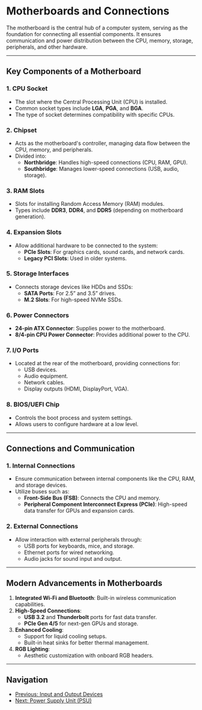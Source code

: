 # Motherboards and Connections

The motherboard is the central hub of a computer system, serving as the foundation for connecting all essential components. It ensures communication and power distribution between the CPU, memory, storage, peripherals, and other hardware.

---

## **Key Components of a Motherboard**

### 1. **CPU Socket**
- The slot where the Central Processing Unit (CPU) is installed.
- Common socket types include **LGA**, **PGA**, and **BGA**.
- The type of socket determines compatibility with specific CPUs.

### 2. **Chipset**
- Acts as the motherboard's controller, managing data flow between the CPU, memory, and peripherals.
- Divided into:
  - **Northbridge**: Handles high-speed connections (CPU, RAM, GPU).
  - **Southbridge**: Manages lower-speed connections (USB, audio, storage).

### 3. **RAM Slots**
- Slots for installing Random Access Memory (RAM) modules.
- Types include **DDR3**, **DDR4**, and **DDR5** (depending on motherboard generation).

### 4. **Expansion Slots**
- Allow additional hardware to be connected to the system:
  - **PCIe Slots**: For graphics cards, sound cards, and network cards.
  - **Legacy PCI Slots**: Used in older systems.

### 5. **Storage Interfaces**
- Connects storage devices like HDDs and SSDs:
  - **SATA Ports**: For 2.5” and 3.5” drives.
  - **M.2 Slots**: For high-speed NVMe SSDs.

### 6. **Power Connectors**
- **24-pin ATX Connector**: Supplies power to the motherboard.
- **8/4-pin CPU Power Connector**: Provides additional power to the CPU.

### 7. **I/O Ports**
- Located at the rear of the motherboard, providing connections for:
  - USB devices.
  - Audio equipment.
  - Network cables.
  - Display outputs (HDMI, DisplayPort, VGA).

### 8. **BIOS/UEFI Chip**
- Controls the boot process and system settings.
- Allows users to configure hardware at a low level.

---

## **Connections and Communication**

### 1. **Internal Connections**
- Ensure communication between internal components like the CPU, RAM, and storage devices.
- Utilize buses such as:
  - **Front-Side Bus (FSB)**: Connects the CPU and memory.
  - **Peripheral Component Interconnect Express (PCIe)**: High-speed data transfer for GPUs and expansion cards.

### 2. **External Connections**
- Allow interaction with external peripherals through:
  - USB ports for keyboards, mice, and storage.
  - Ethernet ports for wired networking.
  - Audio jacks for sound input and output.

---

## **Modern Advancements in Motherboards**

1. **Integrated Wi-Fi and Bluetooth**: Built-in wireless communication capabilities.
2. **High-Speed Connections**:
   - **USB 3.2** and **Thunderbolt** ports for fast data transfer.
   - **PCIe Gen 4/5** for next-gen GPUs and storage.
3. **Enhanced Cooling**:
   - Support for liquid cooling setups.
   - Built-in heat sinks for better thermal management.
4. **RGB Lighting**:
   - Aesthetic customization with onboard RGB headers.

---

## **Navigation**
- [Previous: Input and Output Devices](io_devices.md)  
- [Next: Power Supply Unit (PSU)](psu.md)
